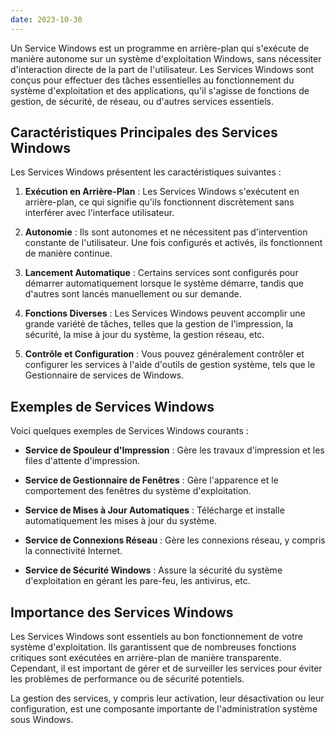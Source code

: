 ```yaml
---
date: 2023-10-30
---
```


Un Service Windows est un programme en arrière-plan qui s'exécute de manière autonome sur un système d'exploitation Windows, sans nécessiter d'interaction directe de la part de l'utilisateur. Les Services Windows sont conçus pour effectuer des tâches essentielles au fonctionnement du système d'exploitation et des applications, qu'il s'agisse de fonctions de gestion, de sécurité, de réseau, ou d'autres services essentiels.

## Caractéristiques Principales des Services Windows

Les Services Windows présentent les caractéristiques suivantes :

1. **Exécution en Arrière-Plan** : Les Services Windows s'exécutent en arrière-plan, ce qui signifie qu'ils fonctionnent discrètement sans interférer avec l'interface utilisateur.

2. **Autonomie** : Ils sont autonomes et ne nécessitent pas d'intervention constante de l'utilisateur. Une fois configurés et activés, ils fonctionnent de manière continue.

3. **Lancement Automatique** : Certains services sont configurés pour démarrer automatiquement lorsque le système démarre, tandis que d'autres sont lancés manuellement ou sur demande.

4. **Fonctions Diverses** : Les Services Windows peuvent accomplir une grande variété de tâches, telles que la gestion de l'impression, la sécurité, la mise à jour du système, la gestion réseau, etc.

5. **Contrôle et Configuration** : Vous pouvez généralement contrôler et configurer les services à l'aide d'outils de gestion système, tels que le Gestionnaire de services de Windows.

## Exemples de Services Windows

Voici quelques exemples de Services Windows courants :

- **Service de Spouleur d'Impression** : Gère les travaux d'impression et les files d'attente d'impression.

- **Service de Gestionnaire de Fenêtres** : Gère l'apparence et le comportement des fenêtres du système d'exploitation.

- **Service de Mises à Jour Automatiques** : Télécharge et installe automatiquement les mises à jour du système.

- **Service de Connexions Réseau** : Gère les connexions réseau, y compris la connectivité Internet.

- **Service de Sécurité Windows** : Assure la sécurité du système d'exploitation en gérant les pare-feu, les antivirus, etc.

## Importance des Services Windows

Les Services Windows sont essentiels au bon fonctionnement de votre système d'exploitation. Ils garantissent que de nombreuses fonctions critiques sont exécutées en arrière-plan de manière transparente. Cependant, il est important de gérer et de surveiller les services pour éviter les problèmes de performance ou de sécurité potentiels.

La gestion des services, y compris leur activation, leur désactivation ou leur configuration, est une composante importante de l'administration système sous Windows.
